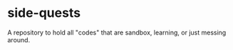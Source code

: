 # side-quests

A repository to hold all "codes" that are sandbox, learning, or just messing around.
